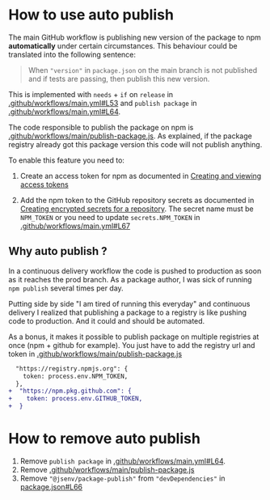 # How to use auto publish

The main GitHub workflow is publishing new version of the package to npm **automatically** under certain circumstances. This behaviour could be translated into the following sentence:

> When `"version"` in `package.json` on the main branch is not published and if tests are passing, then publish this new version.

This is implemented with `needs` + `if` on `release` in [.github/workflows/main.yml#L53](../../.github/workflows/main.yml#L53) and `publish package` in [.github/workflows/main.yml#L64](../../.github/workflows/main.yml#64).

The code responsible to publish the package on npm is [.github/workflows/main/publish-package.js](../../.github/workflows/main/publish-package.js). As explained, if the package registry already got this package version this code will not publish anything.

To enable this feature you need to:

1. Create an access token for npm as documented in [Creating and viewing access tokens](https://docs.npmjs.com/creating-and-viewing-access-tokens)

2. Add the npm token to the GitHub repository secrets as documented in [Creating encrypted secrets for a repository](https://docs.github.com/en/actions/reference/encrypted-secrets#creating-encrypted-secrets-for-a-repository). The secret name must be `NPM_TOKEN` or you need to update `secrets.NPM_TOKEN` in [.github/workflows/main.yml#L67](../../.github/workflows/main.yml#L67)

## Why auto publish ?

In a continuous delivery workflow the code is pushed to production as soon as it reaches the prod branch. As a package author, I was sick of running `npm publish` several times per day.

Putting side by side "I am tired of running this everyday" and continuous delivery I realized that publishing a package to a registry is like pushing code to production. And it could and should be automated.

As a bonus, it makes it possible to publish package on multiple registries at once (npm + github for example). You just have to add the registry url and token in [.github/workflows/main/publish-package.js](../../.github/workflows/main/publish-package.js)

```diff
  "https://registry.npmjs.org": {
    token: process.env.NPM_TOKEN,
  },
+  "https://npm.pkg.github.com": {
+    token: process.env.GITHUB_TOKEN,
+  }
```

# How to remove auto publish

1. Remove `publish package` in [.github/workflows/main.yml#L64](../../.github/workflows/main.yml#64).
2. Remove [.github/workflows/main/publish-package.js](../../.github/workflows/main/publish-package.js)
3. Remove `"@jsenv/package-publish"` from `"devDependencies"` in [package.json#L66](../../package.json#L66)
